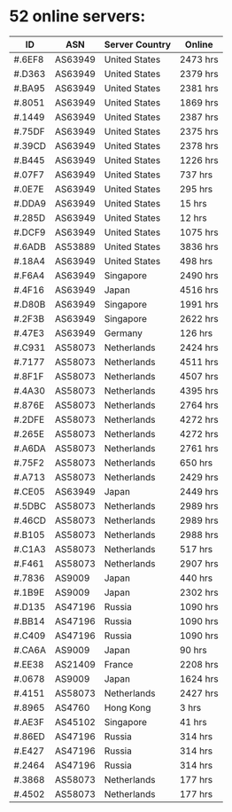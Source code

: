 # 52 online servers:

| ID | ASN | Server Country | Online |
| ------ | ------ | ------ | ------ |
| #.6EF8 | AS63949 | United States | 2473 hrs |
| #.D363 | AS63949 | United States | 2379 hrs |
| #.BA95 | AS63949 | United States | 2381 hrs |
| #.8051 | AS63949 | United States | 1869 hrs |
| #.1449 | AS63949 | United States | 2387 hrs |
| #.75DF | AS63949 | United States | 2375 hrs |
| #.39CD | AS63949 | United States | 2378 hrs |
| #.B445 | AS63949 | United States | 1226 hrs |
| #.07F7 | AS63949 | United States | 737 hrs |
| #.0E7E | AS63949 | United States | 295 hrs |
| #.DDA9 | AS63949 | United States | 15 hrs |
| #.285D | AS63949 | United States | 12 hrs |
| #.DCF9 | AS63949 | United States | 1075 hrs |
| #.6ADB | AS53889 | United States | 3836 hrs |
| #.18A4 | AS63949 | United States | 498 hrs |
| #.F6A4 | AS63949 | Singapore | 2490 hrs |
| #.4F16 | AS63949 | Japan | 4516 hrs |
| #.D80B | AS63949 | Singapore | 1991 hrs |
| #.2F3B | AS63949 | Singapore | 2622 hrs |
| #.47E3 | AS63949 | Germany | 126 hrs |
| #.C931 | AS58073 | Netherlands | 2424 hrs |
| #.7177 | AS58073 | Netherlands | 4511 hrs |
| #.8F1F | AS58073 | Netherlands | 4507 hrs |
| #.4A30 | AS58073 | Netherlands | 4395 hrs |
| #.876E | AS58073 | Netherlands | 2764 hrs |
| #.2DFE | AS58073 | Netherlands | 4272 hrs |
| #.265E | AS58073 | Netherlands | 4272 hrs |
| #.A6DA | AS58073 | Netherlands | 2761 hrs |
| #.75F2 | AS58073 | Netherlands | 650 hrs |
| #.A713 | AS58073 | Netherlands | 2429 hrs |
| #.CE05 | AS63949 | Japan | 2449 hrs |
| #.5DBC | AS58073 | Netherlands | 2989 hrs |
| #.46CD | AS58073 | Netherlands | 2989 hrs |
| #.B105 | AS58073 | Netherlands | 2988 hrs |
| #.C1A3 | AS58073 | Netherlands | 517 hrs |
| #.F461 | AS58073 | Netherlands | 2907 hrs |
| #.7836 | AS9009 | Japan | 440 hrs |
| #.1B9E | AS9009 | Japan | 2302 hrs |
| #.D135 | AS47196 | Russia | 1090 hrs |
| #.BB14 | AS47196 | Russia | 1090 hrs |
| #.C409 | AS47196 | Russia | 1090 hrs |
| #.CA6A | AS9009 | Japan | 90 hrs |
| #.EE38 | AS21409 | France | 2208 hrs |
| #.0678 | AS9009 | Japan | 1624 hrs |
| #.4151 | AS58073 | Netherlands | 2427 hrs |
| #.8965 | AS4760 | Hong Kong | 3 hrs |
| #.AE3F | AS45102 | Singapore | 41 hrs |
| #.86ED | AS47196 | Russia | 314 hrs |
| #.E427 | AS47196 | Russia | 314 hrs |
| #.2464 | AS47196 | Russia | 314 hrs |
| #.3868 | AS58073 | Netherlands | 177 hrs |
| #.4502 | AS58073 | Netherlands | 177 hrs |

